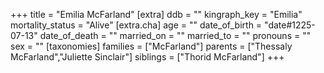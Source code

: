 +++
title = "Emilia McFarland"
[extra]
ddb = ""
kingraph_key = "Emilia"
mortality_status = "Alive"
[extra.cha]
age = ""
date_of_birth = "date#1225-07-13"
date_of_death = ""
married_on = ""
married_to = ""
pronouns = ""
sex = ""
[taxonomies]
families = ["McFarland"]
parents = ["Thessaly McFarland","Juliette Sinclair"]
siblings = ["Thorid McFarland"]
+++

